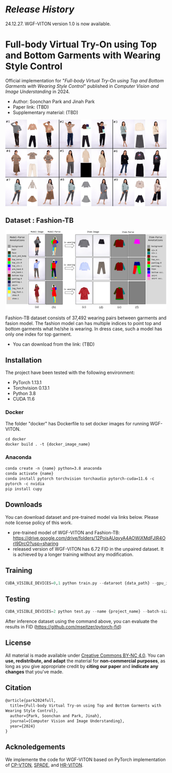 # *Release History*
24.12.27. WGF-VITON version 1.0 is now available.

# Full-body Virtual Try-On using Top and Bottom Garments with Wearing Style Control
Official implementation for "_Full-body Virtual Try-On using Top and Bottom Garments with Wearing Style Control_" published in _Computer Vision and Image Understanding_ in 2024.

* Author: Soonchan Park and Jinah Park
* Paper link: (TBD)
* Supplementary material: (TBD)

![Teaser](./fig_WGVITONresult3x3.png)

## Dataset : Fashion-TB
![Teaser](./data_teaser.png)

Fashion-TB dataset consists of 37,492 wearing pairs between garments and fasion model.
The fashion model can has multiple indices to point top and bottom garments what he/she is wearing. In dress case, such a model has only one index for top garment.

* You can download from the link: (TBD)

## Installation 
The project have been tested with the following environment:
* PyTorch 1.13.1
* Torchvision 0.13.1
* Python 3.8
* CUDA 11.6

### Docker
The folder "docker" has Dockerfile to set docker images for running WGF-VITON.
```
cd docker
docker build . -t {docker_image_name}
```

### Anaconda
```
conda create -n {name} python=3.8 anaconda
conda activate {name}
conda install pytorch torchvision torchaudio pytorch-cuda=11.6 -c pytorch -c nvidia
pip install cupy
```

## Downloads
You can download dataset and pre-trained model via links below. Please note license policy of this work. 

* pre-trained model of WGF-VITON and Fashion-TB: https://drive.google.com/drive/folders/12PoisAUqyyA4AOWjXMdFJlR4OrI9DrcO?usp=sharing
* released version of WGF-VITON has 6.72 FID in the unpaired dataset. It is achieved by a longer training without any modification.

## Training
```python
CUDA_VISIBLE_DEVICES=0,1 python train.py --dataroot {data_path} --gpu_ids 0,1 --batch-size 4 --name {project_name} --workers 6 --keep_step 100000 --decay_step 100000 --shuffle --fine_height 512 --fine_width 384 --num_D 2 --lr_D 0.0002
```

## Testing
```python
CUDA_VISIBLE_DEVICES=2 python test.py --name {project_name} --batch-size 8 --workers 1 --checkpoint {checkpoint_path}/step_G_200000.pth --wearing test_unpair_mild.json --dataroot {data_path} --gpu_ids 0
```

After inference dataset using the command above, you can evaluate the results in FID (https://github.com/mseitzer/pytorch-fid)

## License

All material is made available under [Creative Commons BY-NC 4.0](https://creativecommons.org/licenses/by-nc/4.0/). You can **use, redistribute, and adapt** the material for **non-commercial purposes**, as long as you give appropriate credit by **citing our paper** and **indicate any changes** that you've made.

## Citation

```
@article{park2024full,
  title={Full-body Virtual Try-on using Top and Bottom Garments with Wearing Style Control},
  author={Park, Soonchan and Park, Jinah},
  journal={Computer Vision and Image Understanding},
  year={2024}
}
```

## Acknoledgements
We implemente the code for WGF-VITON based on PyTorch implementation of [CP-VTON](https://github.com/sergeywong/cp-vton), [SPADE](https://github.com/NVlabs/SPADE), and [HR-VITON](https://github.com/sangyun884/HR-VITON).
